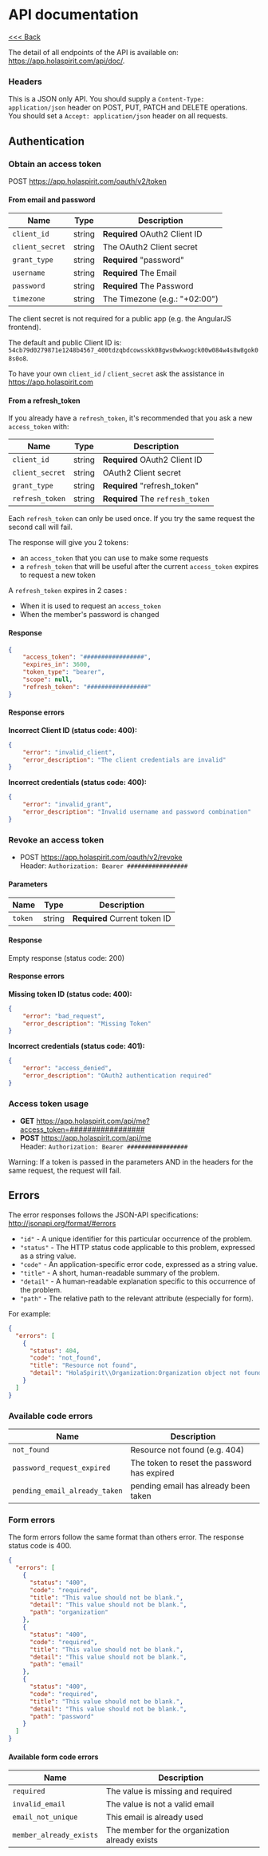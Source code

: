 API documentation
=================

[<<< Back](README.md)

The detail of all endpoints of the API is available on: <https://app.holaspirit.com/api/doc/>.

### Headers

This is a JSON only API. You should supply a `Content-Type: application/json`
header on POST, PUT, PATCH and DELETE operations. You should set a `Accept: application/json`
header on all requests.

Authentication
--------------

### Obtain an access token

POST <https://app.holaspirit.com/oauth/v2/token>

#### From email and password

| Name            | Type   | Description                                   |
| --------------- | ------ | --------------------------------------------- |
| `client_id`     | string | **Required** OAuth2 Client ID                 |
| `client_secret` | string | The OAuth2 Client secret                      |
| `grant_type`    | string | **Required** "password"                       |
| `username`      | string | **Required** The Email                        |
| `password`      | string | **Required** The Password                     |
| `timezone`      | string | The Timezone (e.g.: "+02:00")                 |

The client secret is not required for a public app (e.g. the AngularJS frontend).

The default and public Client ID is:
`54cb79d0279871e1248b4567_400tdzqbdcowsskk08gws0wkwogck00w084w4s8w8gok08s0o8`.

To have your own `client_id` / `client_secret` ask the assistance in <https://app.holaspirit.com>

#### From a refresh_token

If you already have a `refresh_token`, it's recommended that you ask a new `access_token` with:

| Name            | Type   | Description                                   |
| --------------- | ------ | --------------------------------------------- |
| `client_id`     | string | **Required** OAuth2 Client ID                 |
| `client_secret` | string | OAuth2 Client secret                          |
| `grant_type`    | string | **Required** "refresh_token"                  |
| `refresh_token` | string | **Required** The `refresh_token`              |

Each `refresh_token` can only be used once. If you try the same request the second call will fail.

The response will give you 2 tokens:

* an `access_token` that you can use to make some requests
* a `refresh_token` that will be useful after the current `access_token` expires to request a new token

A `refresh_token` expires in 2 cases :

* When it is used to request an `access_token`
* When the member's password is changed

#### Response

```json
{
    "access_token": "#################",
    "expires_in": 3600,
    "token_type": "bearer",
    "scope": null,
    "refresh_token": "#################"
}
```

#### Response errors

**Incorrect Client ID (status code: 400):**

```json
{
    "error": "invalid_client",
    "error_description": "The client credentials are invalid"
}
```

**Incorrect credentials (status code: 400):**

```json
{
    "error": "invalid_grant",
    "error_description": "Invalid username and password combination"
}
```

### Revoke an access token

* POST <https://app.holaspirit.com/oauth/v2/revoke><br>
  Header: `Authorization: Bearer #################`

#### Parameters

| Name    | Type   | Description                               |
| ------- | ------ | ----------------------------------------- |
| `token` | string | **Required** Current token ID             |

#### Response

Empty response (status code: 200)

#### Response errors

**Missing token ID (status code: 400):**

```json
{
    "error": "bad_request",
    "error_description": "Missing Token"
}
```

**Incorrect credentials (status code: 401):**

```json
{
    "error": "access_denied",
    "error_description": "OAuth2 authentication required"
}
```

### Access token usage

* **GET** <https://app.holaspirit.com/api/me?access_token=#################>
* **POST** <https://app.holaspirit.com/api/me><br>
  Header: `Authorization: Bearer #################`
  
Warning: If a token is passed in the parameters AND in the headers for the same request, the request will fail.

Errors
------

The error responses follows the JSON-API specifications:
<http://jsonapi.org/format/#errors>

* `"id"` - A unique identifier for this particular occurrence of the problem.
* `"status"` - The HTTP status code applicable to this problem, expressed as a string value.
* `"code"` - An application-specific error code, expressed as a string value.
* `"title"` - A short, human-readable summary of the problem.
* `"detail"` - A human-readable explanation specific to this occurrence of the problem.
* `"path"` - The relative path to the relevant attribute (especially for form).

For example:

```json
{
  "errors": [
    {
      "status": 404,
      "code": "not_found",
      "title": "Resource not found",
      "detail": "HolaSpirit\\Organization:Organization object not found."
    }
  ]
}
```

### Available code errors

| Name                          | Description                                  |
| ----------------------------- | -------------------------------------------- |
| `not_found`                   | Resource not found (e.g. 404)                |
| `password_request_expired`    | The token to reset the password has expired  |
| `pending_email_already_taken` | pending email has already been taken         |

### Form errors

The form errors follow the same format than others error.
The response status code is 400.

```json
{
  "errors": [
    {
      "status": "400",
      "code": "required",
      "title": "This value should not be blank.",
      "detail": "This value should not be blank.",
      "path": "organization"
    },
    {
      "status": "400",
      "code": "required",
      "title": "This value should not be blank.",
      "detail": "This value should not be blank.",
      "path": "email"
    },
    {
      "status": "400",
      "code": "required",
      "title": "This value should not be blank.",
      "detail": "This value should not be blank.",
      "path": "password"
    }
  ]
}
```

#### Available form code errors

| Name                    | Description                                    |
| ----------------------- | ---------------------------------------------- |
| `required`              | The value is missing and required              |
| `invalid_email`         | The value is not a valid email                 |
| `email_not_unique`      | This email is already used                     |
| `member_already_exists` | The member for the organization already exists |
